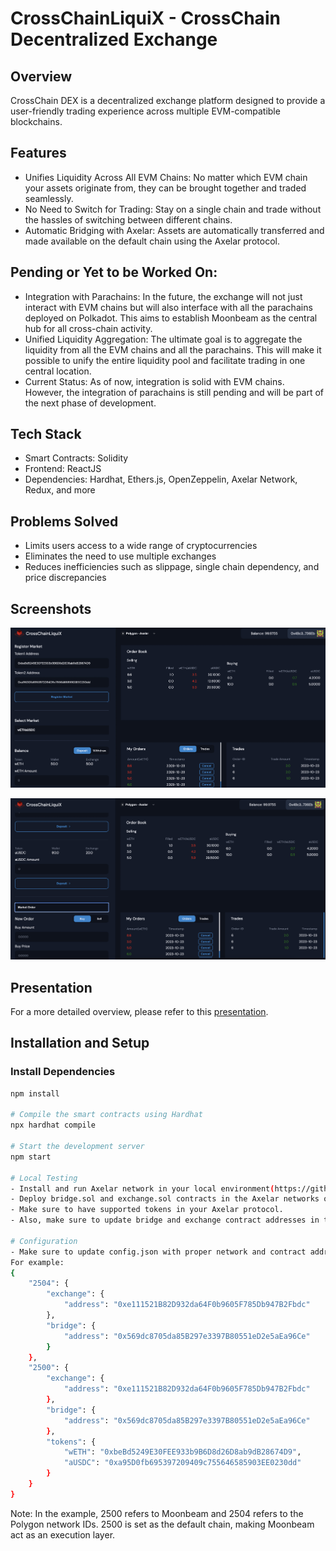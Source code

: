 # CrossChainLiquiX - CrossChain Decentralized Exchange

## Overview
CrossChain DEX is a decentralized exchange platform designed to provide a user-friendly trading experience across multiple EVM-compatible blockchains. 

## Features
- Unifies Liquidity Across All EVM Chains: No matter which EVM chain your assets originate from, they can be brought together and traded seamlessly.
- No Need to Switch for Trading: Stay on a single chain and trade without the hassles of switching between different chains.
- Automatic Bridging with Axelar: Assets are automatically transferred and made available on the default chain using the Axelar protocol.

## Pending or Yet to be Worked On:
- Integration with Parachains: In the future, the exchange will not just interact with EVM chains but will also interface with all the parachains deployed on Polkadot. This aims to establish Moonbeam as the central hub for all cross-chain activity.
- Unified Liquidity Aggregation: The ultimate goal is to aggregate the liquidity from all the EVM chains and all the parachains. This will make it possible to unify the entire liquidity pool and facilitate trading in one central location.
- Current Status: As of now, integration is solid with EVM chains. However, the integration of parachains is still pending and will be part of the next phase of development.

## Tech Stack
- Smart Contracts: Solidity
- Frontend: ReactJS
- Dependencies: Hardhat, Ethers.js, OpenZeppelin, Axelar Network, Redux, and more

## Problems Solved
- Limits users access to a wide range of cryptocurrencies
- Eliminates the need to use multiple exchanges
- Reduces inefficiencies such as slippage, single chain dependency, and price discrepancies

## Screenshots

![Screenshot 1](./scr-shot-1.png)

![Screenshot 2](./scr-shot-2.png)

## Presentation
For a more detailed overview, please refer to this [presentation](https://www.canva.com/design/DAFyIXsY1e0/Bom5_Za7dhqwFoZv26saIA/view?utm_content=DAFyIXsY1e0&utm_campaign=designshare&utm_medium=link&utm_source=editor).

## Installation and Setup
### Install Dependencies
```bash
npm install

# Compile the smart contracts using Hardhat
npx hardhat compile

# Start the development server
npm start

# Local Testing
- Install and run Axelar network in your local environment(https://github.com/axelarnetwork/axelar-local-dev).
- Deploy bridge.sol and exchange.sol contracts in the Axelar networks of your choice.
- Make sure to have supported tokens in your Axelar protocol.
- Also, make sure to update bridge and exchange contract addresses in the config.json file

# Configuration
- Make sure to update config.json with proper network and contract addresses. 
For example:
{
    "2504": {
        "exchange": {
            "address": "0xe111521B82D932da64F0b9605F785Db947B2Fbdc"
        },
        "bridge": {
            "address": "0x569dc8705da85B297e3397B80551eD2e5aEa96Ce"
        }
    },
    "2500": {
        "exchange": {
            "address": "0xe111521B82D932da64F0b9605F785Db947B2Fbdc"
        },
        "bridge": {
            "address": "0x569dc8705da85B297e3397B80551eD2e5aEa96Ce"
        },
        "tokens": {
            "wETH": "0xbeBd5249E30FEE933b9B6D8d26D8ab9dB28674D9",
            "aUSDC": "0xa95D0fb695397209409c755646585903EE0230dd"
        }
    }
}
```

Note: In the example, 2500 refers to Moonbeam and 2504 refers to the Polygon network IDs. 2500 is set as the default chain, making Moonbeam act as an execution layer.